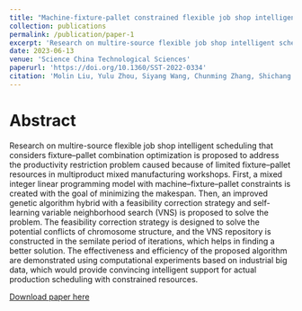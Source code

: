 ```yaml
---
title: "Machine-fixture-pallet constrained flexible job shop intelligent scheduling (in Chinese)"
collection: publications
permalink: /publication/paper-1
excerpt: 'Research on multire-source flexible job shop intelligent scheduling that considers fixture–pallet combination optimization is proposed to address the productivity restriction problem caused because of limited fixture–pallet resources in multiproduct mixed manufacturing workshops. First, a mixed integer linear programming model with machine–fixture–pallet constraints is created with the goal of minimizing the makespan. Then, an improved genetic algorithm hybrid with a feasibility correction strategy and self-learning variable neighborhood search (VNS) is proposed to solve the problem. The feasibility correction strategy is designed to solve the potential conflicts of chromosome structure, and the VNS repository is constructed in the semilate period of iterations, which helps in finding a better solution. The effectiveness and efficiency of the proposed algorithm are demonstrated using computational experiments based on industrial big data, which would provide convincing intelligent support for actual production scheduling with constrained resources.'
date: 2023-06-13
venue: 'Science China Technological Sciences'
paperurl: 'https://doi.org/10.1360/SST-2022-0334'
citation: 'Molin Liu, Yulu Zhou, Siyang Wang, Chunming Zhang, Shichang Du, Lifeng Xi. Machine-fixture-pallet constrained flexible job shop intelligent scheduling (in Chinese), Science China Technological Sciences, 2023'
---
```


Abstract
======
Research on multire-source flexible job shop intelligent scheduling that considers fixture–pallet combination optimization is proposed to address the productivity restriction problem caused because of limited fixture–pallet resources in multiproduct mixed manufacturing workshops. First, a mixed integer linear programming model with machine–fixture–pallet constraints is created with the goal of minimizing the makespan. Then, an improved genetic algorithm hybrid with a feasibility correction strategy and self-learning variable neighborhood search (VNS) is proposed to solve the problem. The feasibility correction strategy is designed to solve the potential conflicts of chromosome structure, and the VNS repository is constructed in the semilate period of iterations, which helps in finding a better solution. The effectiveness and efficiency of the proposed algorithm are demonstrated using computational experiments based on industrial big data, which would provide convincing intelligent support for actual production scheduling with constrained resources.

[Download paper here](http://molinliu.github.io/files/sciengine.pdf)
